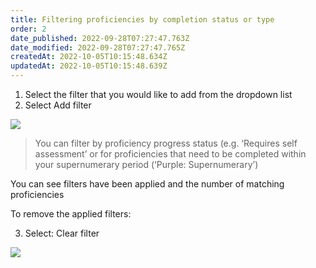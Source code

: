 ```yaml
---
title: Filtering proficiencies by completion status or type​
order: 2
date_published: 2022-09-28T07:27:47.763Z
date_modified: 2022-09-28T07:27:47.765Z
createdAt: 2022-10-05T10:15:48.634Z
updatedAt: 2022-10-05T10:15:48.639Z
---
```

1. Select the filter that you would like to add from the dropdown list ​
2. Select Add filter​

![](/img/le-5-assessing-1.jpg)

> You can filter by proficiency progress status (e.g. ‘Requires self assessment’ or for proficiencies that need to be completed within your supernumerary period (‘Purple: Supernumerary’) ​

You can see filters have been applied and the number of matching proficiencies​

To remove the applied filters:​

3. Select: Clear filter ​

![](/img/le-5-assessing-2.jpg)